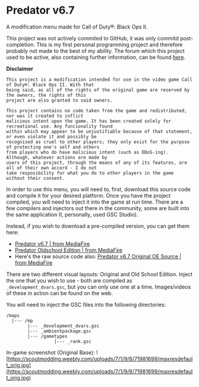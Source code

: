 # Predator v6.7
A modification menu made for Call of Duty®: Black Ops II.

This project was not actively commited to GitHub, it was only commitd post-completion. This is my first personal programming project and therefore probably not made to the best of my ability. The forum which this project used to be active, also containing further information, can be found [here](https://www.nextgenupdate.com/forums/black-ops-2-gsc-mods-scripts/843778-source-predator-v6-7-original-oldschool-base-non-host-end-game-blocker-1.html).

__Disclaimer__
```
This project is a modification intended for use in the video game Call of Duty®: Black Ops II. With that
being said, as all of the rights of the original game are reserved by the owners, the rights of this
project are also granted to said owners.

This project contains no code taken from the game and redistributed, nor was it created to inflict
malicious intent upon the game. It has been created solely for recreational use. Any funcionality found
within which may appear to be unjustifiable because of that statement, or even violate it and possibly be
recognised as cruel to other players; they only exist for the purpose of protecting one's self and others
from players who do have malicious intent (such as DDoS-ing). Although, whatever actions are made by
users of this project, through the means of any of its features, are all of their own accord - I do not
take resposibility for what you do to other players in the game without their consent.
```

In order to use this menu, you will need to, first, download this source code and compile it for your desired platform. Once you have the project compiled, you will need to inject it into the game at run time. There are a few compilers and injectors out there in the community, some are built into the same application (I, personally, used GSC Studio).

Instead, if you wish to download a pre-compiled version, you can get them here:
* [Predator v6.7 | from MediaFire](https://www.mediafire.com/file/z2nokjyyzf9gn75/Predator_v6.7.rar/file)
* [Predator Oldschool Edition | from MediaFire](https://www.mediafire.com/file/oc36np7opuk1rng/Predator_Oldschool_Edition.rar/file)
* Here's the raw source code also: [Predator v6.7 Original OE Source | from MediaFire](https://www.mediafire.com/file/4jhueyepb6phuxs/Predator_v6.7_Original_OE_Source.rar/file)

There are two different visual layouts: Original and Old School Edition. Inject the one that you wish to use - both are compiled as `_development_dvars.gsc`, but you can only use one at a time. Images/videos of these in action can be found on the web.

You will need to inject the GSC files into the following directories:
```
/maps
  |--- /mp
        |--- _development_dvars.gsc
        |--- _ambientpackage.gsc
        |--- /gametypes
                  |--- _rank.gsc
```

In-game screenshot (Original Base):
![https://scoutmodding.weebly.com/uploads/7/1/9/8/71981699/maxresdefault_orig.jpg](https://scoutmodding.weebly.com/uploads/7/1/9/8/71981699/maxresdefault_orig.jpg)
